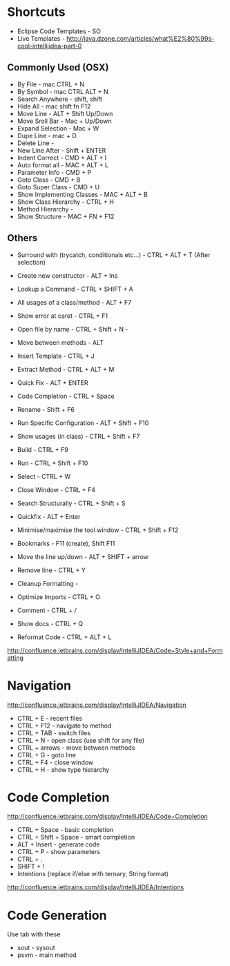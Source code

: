 Shortcuts
=========

* Eclipse Code Templates - SO
* Live Templates - http://java.dzone.com/articles/what%E2%80%99s-cool-intellijidea-part-0

Commonly Used (OSX)
-------------------

* By File - mac CTRL + N
* By Symbol - mac CTRL ALT + N
* Search Anywhere - shift, shift
* Hide All - mac shift fn F12
* Move Line - ALT + Shift Up/Down
* Move Sroll Bar - Mac + Up/Down
* Expand Selection - Mac + W
* Dupe Line - mac + D
* Delete Line - 
* New Line After - Shift + ENTER
* Indent Correct - CMD + ALT + I
* Auto format all - MAC + ALT + L
* Parameter Info - CMD + P
* Goto Class - CMD + B
* Goto Super Class - CMD + U
* Show Implementing Classes - MAC + ALT + B
* Show Class Hierarchy - CTRL + H
* Method Hierarchy - 
* Show Structure - MAC + FN + F12

Others
------

* Surround with (trycatch, conditionals etc...) - CTRL + ALT + T (After selection)
* Create new constructor - ALT + Ins
* Lookup a Command - CTRL + SHIFT + A
* All usages of a class/method - ALT + F7
* Show error at caret - CTRL + F1
* Open file by name - CTRL + Shift + N - 
* Move between methods - ALT
* Insert Template - CTRL + J
* Extract Method - CTRL + ALT + M
 
* Quick Fix - ALT + ENTER
* Code Completion - CTRL + Space
* Rename - Shift + F6
* Run Specific Configuration - ALT + Shift + F10
* Show usages (in class) - CTRL + Shift + F7

* Build - CTRL + F9
* Run - CTRL + Shift + F10

* Select - CTRL + W
* Close Window - CTRL + F4
* Search Structurally - CTRL + Shift + S
* Quickfix - ALT + Enter
* Minimise/maximise the tool window - CTRL + Shift + F12
* Bookmarks - F11 (create), Shift F11
* Move the line up/down - ALT + SHIFT + arrow
* Remove line - CTRL + Y
* Cleanup Formatting - 
* Optimize Imports - CTRL + O
* Comment - CTRL + /
* Show docs - CTRL + Q

* Reformat Code - CTRL + ALT + L

http://confluence.jetbrains.com/display/IntelliJIDEA/Code+Style+and+Formatting

Navigation
=========

http://confluence.jetbrains.com/display/IntelliJIDEA/Navigation

* CTRL + E - recent files
* CTRL + F12 - navigate to method
* CTRL + TAB - switch files
* CTRL + N - open class (use shift for any file)
* CTRL + arrows - move between methods
* CTRL + G - goto line
* CTRL + F4 - close window
* CTRL + H - show type hierarchy

Code Completion
=========

http://confluence.jetbrains.com/display/IntelliJIDEA/Code+Completion

* CTRL + Space - basic completion
* CTRL + Shift + Space - smart completion
* ALT + Insert - generate code
* CTRL + P - show parameters
* CTRL + .
* SHIFT + !
* Intentions (replace if/else with ternary, String format)
 
http://confluence.jetbrains.com/display/IntelliJIDEA/Intentions

Code Generation
=========


Use tab with these

* sout - sysout
* psvm - main method

